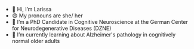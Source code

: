 - 👋 Hi, I’m Larissa
- 😄 My pronouns are she/ her
- 👀 I’m a PhD Candidate in Cognitive Neuroscience at the German Center for Neurodegenerative Diseases (DZNE)
- 🌱 I’m currently learning about Alzheimer's pathology in cognitively normal older adults

<!---
fislarissa/fislarissa is a ✨ special ✨ repository because its `README.md` (this file) appears on your GitHub profile.
You can click the Preview link to take a look at your changes.
--->
